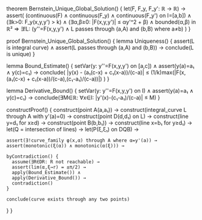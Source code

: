 theorem Bernstein_Unique_Global_Solution() {
  let(F, F_y, F_y': ℝ → ℝ) →
  assert(
    (continuous(F) ∧ continuous(F_y) ∧ continuous(F_y') on I=[a,b]) ∧
    (∃k>0: F_y(x,y,y') > k) ∧
    (∃α,β≥0: |F(x,y,y')| ≤ αy'^2 + β) ∧
    bounded(α,β) in ℝ²
    ⇒
    ∃!L: (y''=F(x,y,y') ∧ L passes through (a,A) and (b,B) where a≠b)
  )
}

proof Bernstein_Unique_Global_Solution() {
  lemma Uniqueness() {
    assert(L is integral curve) ∧
    assert(L passes through (a,A) and (b,B)) →
    conclude(L is unique)
  }

  lemma Bound_Estimate() {
    setVar(y: y''=F(x,y,y') on [a,c]) ∧
    assert(y(a)=a₁ ∧ y(c)=c₁) →
    conclude(
      |y(x) - (a₁(c-x) + c₁(x-a))/(c-a)| ≤ 
      (1/k)max(|F(x,(a₁(c-x) + c₁(x-a))/(c-a),(c₁-a₁)/(c-a))|)
    )
  }

  lemma Derivative_Bound() {
    setVar(y: y''=F(x,y,y') on I) ∧
    assert(y(a)=a₁ ∧ y(c)=c₁) →
    conclude(∃M∈ℝ: ∀x∈I: |y'(x)-(c₁-a₁)/(c-a)| ≤ M)
  }

  constructProof() {
    construct(point A(a,a₁)) →
    construct(integral_curve L through A with y'(a)=0) →
    construct(point D(d,d₁) on L) →
    construct(line y=d₁ for x≥d) →
    construct(point B(b,b₁)) →
    construct(line x=b₁ for y≥d₁) →
    let(Q = intersection of lines) →
    let(P(ξ,ξ₁) on DQB) →
    
    assert(∃!curve_family φ(x,α) through A where α=y'(a)) →
    assert(monotonic(ξ(α)) ∧ monotonic(α(ξ))) →
    
    byContradiction() {
      assume(∃R∈DR: R not reachable) →
      assert(lim(α,ξ→r) = ±π/2) →
      apply(Bound_Estimate()) ∧
      apply(Derivative_Bound()) →
      contradiction()
    }
    
    conclude(curve exists through any two points)
  }
}